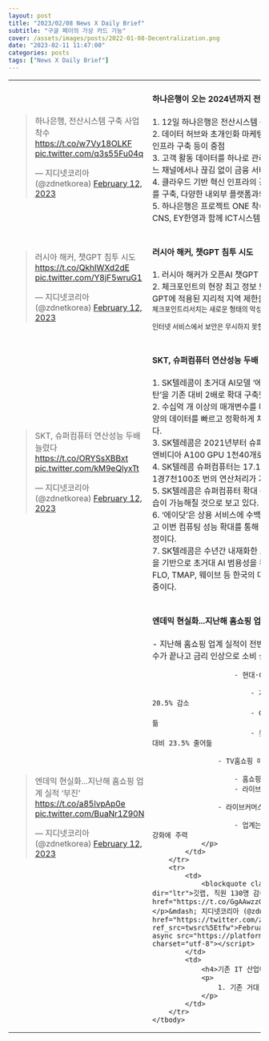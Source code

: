 ```yaml
---
layout: post
title: "2023/02/08 News X Daily Brief"
subtitle: "구글 페이의 가상 카드 기능"
cover: /assets/images/posts/2022-01-08-Decentralization.png
date: "2023-02-11 11:47:00"
categories: posts
tags: ["News X Daily Brief"]
---
```


<table>
    <tbody>
        <tr>
            <td>
                <blockquote class="twitter-tweet"><p lang="ko" dir="ltr">하나은행, 전산시스템 구축 사업 착수 <a href="https://t.co/w7Vy18OLKF">https://t.co/w7Vy18OLKF</a> <a href="https://t.co/q3s55Fu04q">pic.twitter.com/q3s55Fu04q</a></p>&mdash; 지디넷코리아 (@zdnetkorea) <a href="https://twitter.com/zdnetkorea/status/1624575558523949058?ref_src=twsrc%5Etfw">February 12, 2023</a></blockquote> <script async src="https://platform.twitter.com/widgets.js" charset="utf-8"></script>
            </td>
            <td class="align-top p-3">
                <h4>하나은행이 오는 2024년까지 전산시스템 구축에 나선다.</h4>
                <p>
                    1. 12일 하나은행은 전산시스템 구축 사업 '프로젝트 원(O.N.E)'에 착수<br />
                    2. 데이터 허브와 초개인화 마케팅 플랫폼, 상담 옴니채널, 클라우드 기반 디지털 인프라 구축 등이 중점<br />
                    3. 고객 활동 데이터를 하나로 관리해, 모바일·영업점·콜센터 등 온·오프라인 어느 채널에서나 끊김 없이 금융 서비스를 제공할 예정<br />
                    4. 클라우드 기반 혁신 인프라의 광범위한 적용을 통해 개방형 채널·인터페이스를 구축, 다양한 내외부 플랫폼과의 제휴 등에 대응한다는 계획<br />
                    5. 하나은행은 프로젝트 ONE 착수 보고회를 통해 하나은행, SK C&C, LG CNS, EY한영과 함께 ICT시스템 구축 사업을 진행키로 했다.<br />
                </p>
            </td>
        </tr>
        <tr>
            <td>
                <blockquote class="twitter-tweet"><p lang="ko" dir="ltr">러시아 해커, 챗GPT 침투 시도 <a href="https://t.co/QkhIWXd2dE">https://t.co/QkhIWXd2dE</a> <a href="https://t.co/Y8jF5wruG1">pic.twitter.com/Y8jF5wruG1</a></p>&mdash; 지디넷코리아 (@zdnetkorea) <a href="https://twitter.com/zdnetkorea/status/1624582333654528000?ref_src=twsrc%5Etfw">February 12, 2023</a></blockquote> <script async src="https://platform.twitter.com/widgets.js" charset="utf-8"></script>
            </td>
            <td class="align-top p-3">
                <h4>러시아 해커, 챗GPT 침투 시도</h4>
                <p>
                    1. 러시아 해커가 오픈AI 챗GPT 해킹을 시도하고 있다는 진단<br />
                    2. 체크포인트의 현장 최고 정보 보안 책임자 인 페테 나콜레티는 "러시아가 챗GPT에 적용된 지리적 지역 제한을 돌파하려는 시도를 목격하고 있다"고 말함<br />
                    <small>체크포인트리서치는 새로운 형태의 악성코드를 감시하는 위협탐지시설</small><br />
                </p>
                <p>
                    <small>
                        인터넷 서비스에서 보안은 무시하지 못할 하나의 영역
                    </small>
                </p>
            </td>
        </tr>
        <tr>
            <td>
                <blockquote class="twitter-tweet"><p lang="ko" dir="ltr">SKT, 슈퍼컴퓨터 연산성능 두배 늘렸다 <a href="https://t.co/ORYSsXBBxt">https://t.co/ORYSsXBBxt</a> <a href="https://t.co/kM9eQlyxTt">pic.twitter.com/kM9eQlyxTt</a></p>&mdash; 지디넷코리아 (@zdnetkorea) <a href="https://twitter.com/zdnetkorea/status/1624582323412029440?ref_src=twsrc%5Etfw">February 12, 2023</a></blockquote> <script async src="https://platform.twitter.com/widgets.js" charset="utf-8"></script>
            </td>
            <td class="align-top p-3">
                <h4>SKT, 슈퍼컴퓨터 연산성능 두배 늘렸다</h4>
                <p>
                    1. SK텔레콤이 초거대 AI모델 ‘에이닷’의 브레인 역할을 맡은 슈퍼컴퓨터 ‘타이탄’을 기존 대비 2배로 확대 구축했다고 12일 밝혔다.<br />
                    2. 수십억 개 이상의 매개변수를 다루는 초거대AI를 구동하기 위해서는 방대한 양의 데이터를 빠르고 정확하게 처리할 수 있는 슈퍼컴퓨터 인프라가 필수적이다.<br />
                    3. SK텔레콤은 2021년부터 슈퍼컴퓨터를 구축해 자체 운영하고 있으며 이번에 엔비디아 A100 GPU 1천40개로 증설했다. 기존 대비 약 2배 이상 규모다.<br />
                    4. SK텔레콤 슈퍼컴퓨터는 17.1 페타플롭 이상의 성능을 지원한다. 이는 초당 1경7천100조 번의 연산처리가 가능한 수치다.<br />
                    5. SK텔레콤은 슈퍼컴퓨터 확대 구축을 통해 ‘에이닷’이 기존보다 더 정교한 학습이 가능해질 것으로 보고 있다.<br />
                    6. ‘에이닷’은 상용 서비스에 수백억개 이상의 파라미터 모델을 이미 적용하고 있고 이번 컴퓨팅 성능 확대를 통해 현재보다 2배 이상 규모의 모델로 고도화 할 예정이다.<br />
                    7. SK텔레콤은 수년간 내재화한 초거대 AI R&D 기술력과 슈퍼컴퓨팅 고도화 등을 기반으로 초거대 AI 범용성을 무한 확장할 계획이다. 이미 에이닷을 통해 FLO, TMAP, 웨이브 등 한국의 대표 미디어 플랫폼과 연동되어 서비스를 제공중이다.<br />
                </p>
            </td>
        </tr>
        <tr>
            <td>
                <blockquote class="twitter-tweet"><p lang="ko" dir="ltr">엔데믹 현실화...지난해 홈쇼핑 업계 실적 ‘부진’ <a href="https://t.co/a85lvpAp0e">https://t.co/a85lvpAp0e</a> <a href="https://t.co/BuaNr1Z90N">pic.twitter.com/BuaNr1Z90N</a></p>&mdash; 지디넷코리아 (@zdnetkorea) <a href="https://twitter.com/zdnetkorea/status/1624575532146003968?ref_src=twsrc%5Etfw">February 12, 2023</a></blockquote> <script async src="https://platform.twitter.com/widgets.js" charset="utf-8"></script>
            </td>
            <td  class="align-top p-3">
                <h4>엔데믹 현실화...지난해 홈쇼핑 업계 실적 ‘부진’</h4>
                <p>
                    - 지난해 홈쇼핑 업계 실적이 전반적으로 부진
                    - 엔데믹 현실화로 코로나19 특수가 끝나고 금리 인상으로 소비 심리가 위축된 영향

                        - 현대·CJ·롯데 등 홈쇼핑 지난해 영업익 일제히 감소

                            - 지난해 현대홈쇼핑 연결기준 영업이익은 전년 대비 20.5% 감소
                            - CJ온스타일의 경우도 영업이익이 40% 가까이 줄어듦
                            - 롯데홈쇼핑의 지난해 4분기 영업이익도 전년 동기 대비 23.5% 줄어듦

                    - TV홈쇼핑 매출이 지속 감소할 것으로 전망

                        - 홈쇼핑사들은 자체브랜드(PB) 확대
                        - 라이브커머스 강화 등 새로운 먹거리를 찾아 나선 상황

                    - 라이브커머스·단독 브랜드 등 강화 예상

                        - 업계는 라이브커머스·단독PB 상품 등 새로운 수익 창구 강화에 주력
                </p>
            </td>
        </tr>
        <tr>
            <td>
                <blockquote class="twitter-tweet"><p lang="ko" dir="ltr">깃랩, 직원 130명 감축한다 <a href="https://t.co/GgAAwzzGKF">https://t.co/GgAAwzzGKF</a></p>&mdash; 지디넷코리아 (@zdnetkorea) <a href="https://twitter.com/zdnetkorea/status/1624591136210968576?ref_src=twsrc%5Etfw">February 12, 2023</a></blockquote> <script async src="https://platform.twitter.com/widgets.js" charset="utf-8"></script>
            </td>
            <td>
                <h4>기존 IT 산업이 경기의 불황과 맞물려 직원해고로 이어짐</h4>
                <p>
                    1. 기존 거대 IT 기업의 해고 소식이 이어지고 있음
                </p>
            </td>
        </tr>
    </tbody>
</table>
